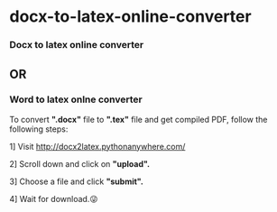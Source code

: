 # docx-to-latex-online-converter
###                         Docx to latex online converter 

##  OR

###                         Word to latex onlne converter


To convert **".docx"** file to **".tex"** file and get compiled PDF, follow the following steps:

1] Visit http://docx2latex.pythonanywhere.com/

2] Scroll down and click on **"upload".**

3] Choose a file and click **"submit".**

4] Wait for download.:stuck_out_tongue_winking_eye:
